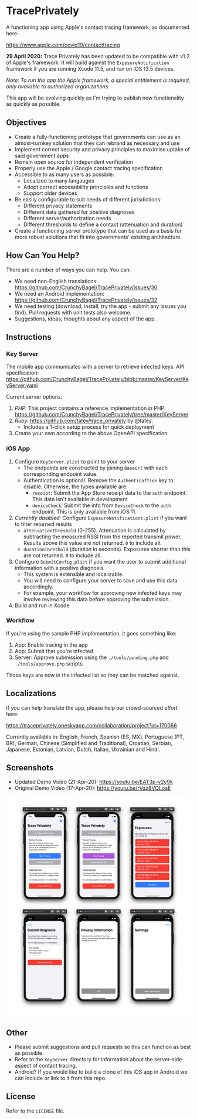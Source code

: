 # TracePrivately
A functioning app using Apple's contact tracing framework, as documented here:

https://www.apple.com/covid19/contacttracing

**29 April 2020:** Trace Privately has been updated to be compatible with v1.2 of Apple's framework. It will build against the `ExposureNotification` framework if you are running Xcode 11.5, and run on iOS 13.5 devices.

*Note: To run the app the Apple framework, a special entitlement is required, only available to authorized organizations.*

This app will be evolving quickly as I'm trying to publish new functionality as quickly as possible.

## Objectives

* Create a fully-functioning prototype that governments can use as an almost-turnkey solution that they can rebrand as necessary and use
* Implement correct security and privacy principles to maximise uptake of said government apps
* Remain open source for independent verification
* Properly use the Apple / Google contact tracing specification
* Accessible to as many users as possible:
    * Localized to many langauges
    * Adopt correct accessibility principles and functions
    * Support older devices
* Be easily configurable to suit needs of different jurisdictions:
    * Different privacy statements
    * Different data gathered for positive diagnoses
    * Different server/authorization needs
    * Different thresholds to define a contact (attenuation and duration)
* Create a functioning server prototype that can be used as a basis for more robust solutions that fit into governments' existing architecture.

## How Can You Help?

There are a number of ways you can help. You can:

* We need non-English translations: https://github.com/CrunchyBagel/TracePrivately/issues/30
* We need an Android implementation: https://github.com/CrunchyBagel/TracePrivately/issues/32
* We need testing (download, install, try the app - submit any issues you find). Pull requests with unit tests also welcome.
* Suggestions, ideas, thoughts about any aspect of the app.

## Instructions

### Key Server

The mobile app communicates with a server to retrieve infected keys. API specification: https://github.com/CrunchyBagel/TracePrivately/blob/master/KeyServer/KeyServer.yaml

Current server options:

1. *PHP*: This project contains a reference implementation in PHP: https://github.com/CrunchyBagel/TracePrivately/tree/master/KeyServer
2. *Ruby*: https://github.com/tatey/trace_privately by @tatey.
    * Includes a 1-click setup process for quick deployment
3. Create your own according to the above OpenAPI specification

### iOS App

1. Configure `KeyServer.plist` to point to your server
    * The endpoints are constructed by joining `BaseUrl` with each corresponding endpoint value.
    * Authentication is optional. Remove the `Authenticaftion` key to disable. Otherwise, the types available are:
      * `receipt`: Submit the App Store receipt data to the `auth` endpoint. This data isn't available in development
      * `deviceCheck`: Submit the info from `DeviceCheck` to the `auth` endpoint. This is only available from iOS 11.
2. *Currently disabled:* Configure `ExposureNotifications.plist` if you want to filter returned results
    * `attenuationThreshold` (0-255). Attenuation is calculated by subtracting the measured RSSI from the reported transmit power. Results above this value are not returned. `0` to include all.
    * `durationThreshold` (duration in seconds). Exposures shorter than this are not returned. `0` to include all.
3. Configure `SubmitConfig.plist` if you want the user to submit additional information with a positive diagnosis.
    * This system is extensible and localizable.
    * You will need to configure your server to save and use this data accordingly.
    * For example, your workflow for approving new infected keys may involve reviewing this data before approving the submission.
4. Build and run in Xcode

### Workflow

If you're using the sample PHP implementation, it goes something like:

1. App: Enable tracing in the app
2. App: Submit that you're infected
3. Server: Approve submission using the `./tools/pending.php` and `./tools/approve.php` scripts.

Those keys are now in the infected list so they can be matched against.

## Localizations

If you can help translate the app, please help our crowd-sourced effort here:

https://traceprivately.oneskyapp.com/collaboration/project?id=170066

Currently available in:
English, French, Spanish (ES, MX), Portuguese (PT, BR), German, Chinese (Simplified and Traditional), Croatian, Serbian, Japanese, Estonian, Latvian, Dutch, Italian, Ukrainian and Hindi.

## Screenshots

* Updated Demo Video (21-Apr-20): https://youtu.be/EAT3p-v2y9k
* Original Demo Video (17-Apr-20): https://youtu.be/rVaz8VQLoaE

![Screenshots](https://github.com/CrunchyBagel/TracePrivately/blob/master/screenshots/screenshots.png?raw=true)

## Other

* Please submit suggestions and pull requests so this can function as best as possible.
* Refer to the `KeyServer` directory for information about the server-side aspect of contact tracing.
* Android? If you would like to build a clone of this iOS app in Android we can include or link to it from this repo.

## License

Refer to the `LICENSE` file.
